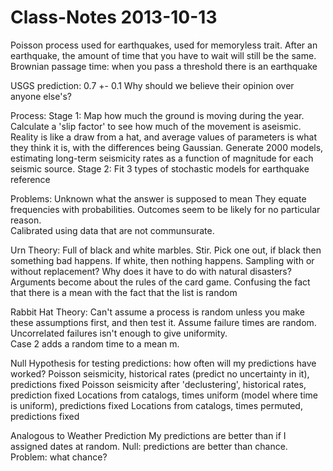 Class-Notes 2013-10-13
===========
Poisson process used for earthquakes, used for memoryless trait.  After an earthquake, the amount of time that you have to wait will still be the same.  Brownian passage time: when you pass a threshold there is an earthquake

USGS prediction: 0.7 +- 0.1
  Why should we believe their opinion over anyone else's?

Process: 
  Stage 1: Map how much the ground is moving during the year.  Calculate a 'slip factor' to see how much of the movement is aseismic.  Reality is like a draw from a hat, and average values of parameters is what they think it is, with the differences being Gaussian.  Generate 2000 models, estimating long-term seismicity rates as a function of magnitude for each seismic source.
  Stage 2: Fit 3 types of stochastic models for earthquake reference

Problems:
  Unknown what the answer is supposed to mean
  They equate frequencies with probabilities.  Outcomes seem to be likely for no particular reason.  
  Calibrated using data that are not communsurate.

Urn Theory:
  Full of black and white marbles.  Stir.  Pick one out, if black then something bad happens.  If white, then nothing happens.  Sampling with or without replacement?
  Why does it have to do with natural disasters?  Arguments become about the rules of the card game.
  Confusing the fact that there is a mean with the fact that the list is random

Rabbit Hat Theory:
  Can't assume a process is random unless you make these assumptions first, and then test it.
  Assume failure times are random.  Uncorrelated failures isn't enough to give uniformity.  
  Case 2 adds a random time to a mean m.

Null Hypothesis for testing predictions: how often will my predictions have worked?
  Poisson seismicity, historical rates (predict no uncertainty in it), predictions fixed
  Poisson seismicity after 'declustering', historical rates, prediction fixed
  Locations from catalogs, times uniform (model where time is uniform), predictions fixed
  Locations from catalogs, times permuted, predictions fixed

Analogous to Weather Prediction
  My predictions are better than if I assigned dates at random.  Null: predictions are better than chance.
  Problem: what chance? 
